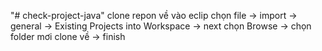"# check-project-java" 
clone repon về
vào eclip chọn file ->  import -> general -> Existing Projects into Workspace -> next
chọn Browse -> chọn folder mơi clone về -> finish
